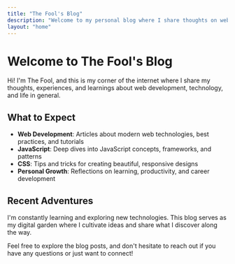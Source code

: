 ```yaml
---
title: "The Fool's Blog"
description: "Welcome to my personal blog where I share thoughts on web development, technology, and life"
layout: "home"
---
```


# Welcome to The Fool's Blog

Hi! I'm The Fool, and this is my corner of the internet where I share my thoughts, experiences, and learnings about web development, technology, and life in general.

## What to Expect

- **Web Development**: Articles about modern web technologies, best practices, and tutorials
- **JavaScript**: Deep dives into JavaScript concepts, frameworks, and patterns
- **CSS**: Tips and tricks for creating beautiful, responsive designs
- **Personal Growth**: Reflections on learning, productivity, and career development

## Recent Adventures

I'm constantly learning and exploring new technologies. This blog serves as my digital garden where I cultivate ideas and share what I discover along the way.

Feel free to explore the blog posts, and don't hesitate to reach out if you have any questions or just want to connect!